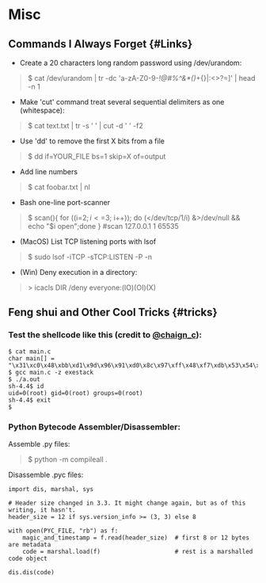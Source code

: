 # Misc

## Commands I Always Forget {#Links}

* Create a 20 characters long random password using /dev/urandom:

>$ cat /dev/urandom | tr -dc 'a-zA-Z0-9-_!@#$%^&*()_+{}|:<>?=' | fold -w 20 | grep -i '[!@#$%^&*()_+{}|:<>?=]' | head -n 1

* Make 'cut' command treat several sequential delimiters as one (whitespace):

>$ cat text.txt | tr -s ' ' | cut -d ' ' -f2

* Use 'dd' to remove the first X bits from a file

>$ dd if=YOUR_FILE bs=1 skip=X of=output

* Add line numbers

>$ cat foobar.txt | nl

* Bash one-line port-scanner

>$ scan(){ for ((i=$2; i<=$3; i++)); do (</dev/tcp/$1/$i) &>/dev/null && echo "$i open";done } #scan 127.0.0.1 1 65535

* (MacOS) List TCP listening ports with lsof

>$ sudo lsof -iTCP -sTCP:LISTEN -P -n

* (Win) Deny execution in a directory:

> \> icacls DIR /deny everyone:(IO)(OI)(X)

## Feng shui and Other Cool Tricks {#tricks}

### Test the shellcode like this (credit to [@chaign_c](https://twitter.com/chaign_c)):

```
$ cat main.c
char main[] = "\x31\xc0\x48\xbb\xd1\x9d\x96\x91\xd0\x8c\x97\xff\x48\xf7\xdb\x53\x54\x5f\x99\x52\x57\x54\x5e\xb0\x3b\x0f\x05";
$ gcc main.c -z exestack
$ ./a.out
sh-4.4$ id
uid=0(root) gid=0(root) groups=0(root)
sh-4.4$ exit
$
```

### Python Bytecode Assembler/Disassembler:

Assemble .py files:

>$ python -m compileall .

Disassemble .pyc files:

```
import dis, marshal, sys

# Header size changed in 3.3. It might change again, but as of this writing, it hasn't.
header_size = 12 if sys.version_info >= (3, 3) else 8

with open(PYC_FILE, "rb") as f:
    magic_and_timestamp = f.read(header_size)  # first 8 or 12 bytes are metadata
    code = marshal.load(f)                     # rest is a marshalled code object

dis.dis(code)
```

